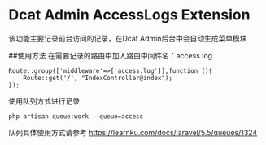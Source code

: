 # Dcat Admin AccessLogs Extension
该功能主要记录前台访问的记录，在Dcat Admin后台中会自动生成菜单模块

##使用方法
在需要记录的路由中加入路由中间件名：access.log
   
    Route::group(['middleware'=>['access.log']],function (){
        Route::get('/', "IndexController@index");
    });

使用队列方式进行记录

    php artisan queue:work --queue=access

队列具体使用方式请参考
https://learnku.com/docs/laravel/5.5/queues/1324


